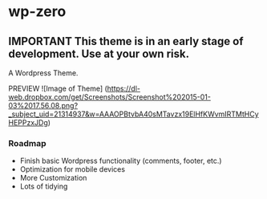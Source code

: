 wp-zero
=======

## IMPORTANT This theme is in an early stage of development. Use at your own risk. ##

A Wordpress Theme.

PREVIEW
![Image of Theme]
(https://dl-web.dropbox.com/get/Screenshots/Screenshot%202015-01-03%2017.56.08.png?_subject_uid=21314937&w=AAAOPBtvbA40sMTavzx19ElHfKWvmIRTMtHCyHEPPzxJDg)

### Roadmap ###
*   Finish basic Wordpress functionality (comments, footer, etc.)
*   Optimization for mobile devices
*	More Customization
*	Lots of tidying